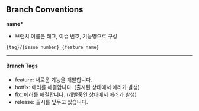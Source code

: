 
## Branch Conventions

**name***
- 브랜치 이름은 태그, 이슈 번호, 기능명으로 구성
```
{tag}/{issue number}_{feature name}
```

---

#### Branch Tags
- feature: 새로운 기능을 개발합니다.
- hotfix: 에러를 해결합니다. (출시된 상태에서 에러가 발생)
- fix: 에러를 해결합니다. (개발중인 상태에서 에러가 발생)
- release: 출시를 앞두고 있습니다.